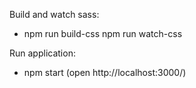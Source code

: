 Build and watch sass:
- npm run build-css npm run watch-css

Run application:
- npm start (open http://localhost:3000/)